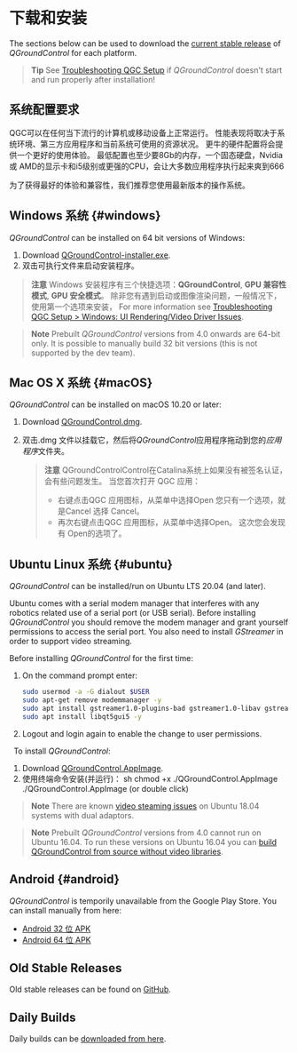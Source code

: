 # 下载和安装

The sections below can be used to download the [current stable release](../releases/release_notes.md) of *QGroundControl* for each platform.

> **Tip** See [Troubleshooting QGC Setup](../troubleshooting/qgc_setup.md) if *QGroundControl* doesn't start and run properly after installation!

## 系统配置要求

QGC可以在任何当下流行的计算机或移动设备上正常运行。 性能表现将取决于系统环境、第三方应用程序和当前系统可使用的资源状况。 更牛的硬件配置将会提供一个更好的使用体验。 最低配置也至少要8Gb的内存，一个固态硬盘，Nvidia 或 AMD的显示卡和i5级别或更强的CPU，会让大多数应用程序执行起来爽到666

为了获得最好的体验和兼容性，我们推荐您使用最新版本的操作系统。

## Windows 系统 {#windows}

*QGroundControl* can be installed on 64 bit versions of Windows:

1. Download [QGroundControl-installer.exe](https://d176tv9ibo4jno.cloudfront.net/latest/QGroundControl-installer.exe).
2. 双击可执行文件来启动安装程序。

> **注意** Windows 安装程序有三个快捷选项：**QGroundControl**, **GPU 兼容性模式**, **GPU 安全模式**。 除非您有遇到启动或图像渲染问题，一般情况下，使用第一个选项来安装， For more information see [Troubleshooting QGC Setup > Windows: UI Rendering/Video Driver Issues](../troubleshooting/qgc_setup.md#opengl_troubleshooting).

<span></span>

> **Note** Prebuilt *QGroundControl* versions from 4.0 onwards are 64-bit only. It is possible to manually build 32 bit versions (this is not supported by the dev team).

## Mac OS X 系统 {#macOS}

*QGroundControl* can be installed on macOS 10.20 or later:

1. Download [QGroundControl.dmg](https://d176tv9ibo4jno.cloudfront.net/latest/QGroundControl.dmg).
2. 双击.dmg 文件以挂载它，然后将*QGroundControl*应用程序拖动到您的*应用程序*文件夹。
    
    > **注意** QGroundControlControl在Catalina系统上如果没有被签名认证，会有些问题发生。 当您首次打开 QGC 应用：
    > 
    > * 右键点击QGC 应用图标，从菜单中选择Open 您只有一个选项，就是Cancel 选择 Cancel。
    > * 再次右键点击QGC 应用图标，从菜单中选择Open。 这次您会发现有 Open的选项了。

## Ubuntu Linux 系统 {#ubuntu}

*QGroundControl* can be installed/run on Ubuntu LTS 20.04 (and later).

Ubuntu comes with a serial modem manager that interferes with any robotics related use of a serial port (or USB serial). Before installing *QGroundControl* you should remove the modem manager and grant yourself permissions to access the serial port. You also need to install *GStreamer* in order to support video streaming.

Before installing *QGroundControl* for the first time:

1. On the command prompt enter:
    
    ```sh
    sudo usermod -a -G dialout $USER
    sudo apt-get remove modemmanager -y
    sudo apt install gstreamer1.0-plugins-bad gstreamer1.0-libav gstreamer1.0-gl -y
    sudo apt install libqt5gui5 -y
    ```
    
    <!-- Note, remove install of libqt5gui5 https://github.com/mavlink/qgroundcontrol/issues/10176 fixed -->

2. Logout and login again to enable the change to user permissions.

&nbsp; To install *QGroundControl*:

1. Download [QGroundControl.AppImage](https://d176tv9ibo4jno.cloudfront.net/latest/QGroundControl.AppImage).
2. 使用终端命令安装(并运行)： 
        sh
        chmod +x ./QGroundControl.AppImage
        ./QGroundControl.AppImage  (or double click)

> **Note** There are known [video steaming issues](../troubleshooting/qgc_setup.md#dual_vga) on Ubuntu 18.04 systems with dual adaptors.

<span></span>

> **Note** Prebuilt *QGroundControl* versions from 4.0 cannot run on Ubuntu 16.04. To run these versions on Ubuntu 16.04 you can [build QGroundControl from source without video libraries](https://dev.qgroundcontrol.com/en/getting_started/).

## Android {#android}

*QGroundControl* is temporily unavailable from the Google Play Store. You can install manually from here:

* [Android 32 位 APK](https://qgroundcontrol.s3-us-west-2.amazonaws.com/latest/QGroundControl32.apk)
* [Android 64 位 APK](https://qgroundcontrol.s3-us-west-2.amazonaws.com/latest/QGroundControl64.apk)

## Old Stable Releases

Old stable releases can be found on <a href="https://github.com/mavlink/qgroundcontrol/releases/" target="_blank">GitHub</a>.

## Daily Builds

Daily builds can be [downloaded from here](../releases/daily_builds.md).